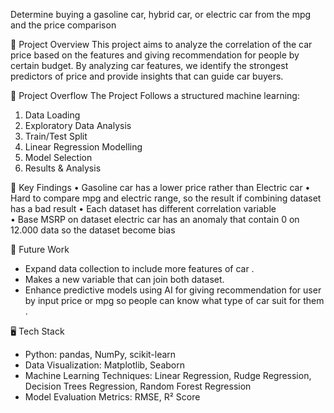 Determine buying a gasoline car, hybrid car, or electric car from the mpg and the price comparison

🎯 Project Overview
This project aims to analyze the correlation of the car price based on the features and giving recommendation for people by certain budget. By analyzing car features, we identify the strongest predictors of price and provide insights that can guide car buyers.

🚀 Project Overflow
The Project Follows a structured machine learning:
1. Data Loading
2. Exploratory Data Analysis
3. Train/Test Split
4. Linear Regression Modelling
5. Model Selection
6. Results & Analysis

🔎 Key Findings
• Gasoline car has a lower price rather than Electric car 
• Hard to compare mpg and electric range, so the result if combining dataset has a bad result
• Each dataset has different correlation variable \
• Base MSRP on dataset electric car has an anomaly that contain 0 on 12.000 data so the dataset become bias  

🔬 Future Work
- Expand data collection to include more features of car .
- Makes a new variable that can join both dataset.
- Enhance predictive models using AI for giving recommendation for user by input price or mpg so people can know what type of car suit for them .

🖥️ Tech Stack
- Python: pandas, NumPy, scikit-learn
- Data Visualization: Matplotlib, Seaborn
- Machine Learning Techniques: Linear Regression, Rudge Regression, Decision Trees Regression, Random Forest Regression
- Model Evaluation Metrics: RMSE, R² Score

